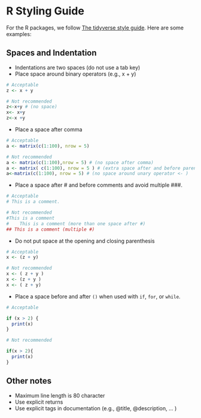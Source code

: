 # R Styling Guide

For the R packages, we follow [The tidyverse style guide](https://style.tidyverse.org/). Here are some examples:

## Spaces and Indentation

- Indentations are two spaces (do not use a tab key)
- Place space around binary operators (e.g., x + y)

```r
# Acceptable
z <- x + y 

# Not recommended
z<-x+y # (no space)
x<- x+y
z<-x +y
```

- Place a space after comma

```r
# Acceptable
a <- matrix(c(1:100), nrow = 5)

# Not recommended
a <- matrix(c(1:100),nrow = 5) # (no space after comma)
a <- matrix( c(1:100), nrow = 5 ) # (extra space after and before parentheses)
a<-matrix(c(1:100), nrow = 5) # (no space around unary operator <- )
```

- Place a space after # and before comments and avoid multiple ###.

```r
# Acceptable
# This is a comment.

# Not recommended
#This is a comment
#    This is a comment (more than one space after #)
## This is a comment (multiple #)
```

- Do not put space at the opening and closing parenthesis

```r
# Acceptable
x <- (z + y)

# Not recommended 
x <- ( z + y )
x <- (z + y )
x <- ( z + y)
```

- Place a space before and after `()` when used with `if`, `for`, or `while`.

```r
# Acceptable

if (x > 2) {
  print(x)
}

# Not recommended

if(x > 2){
  print(x)
}
```

## Other notes

- Maximum line length is 80 character
- Use explicit returns 
- Use explicit tags in documentation (e.g., @title, @description, ... )


